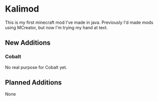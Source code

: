 # Kalimod
This is my first minecraft mod I've made in java. Previously I'd made mods using MCreator, but now I'm trying my hand at text.
## New Additions
### Cobalt
No real purpose for Cobalt yet.
## Planned Additions
None
